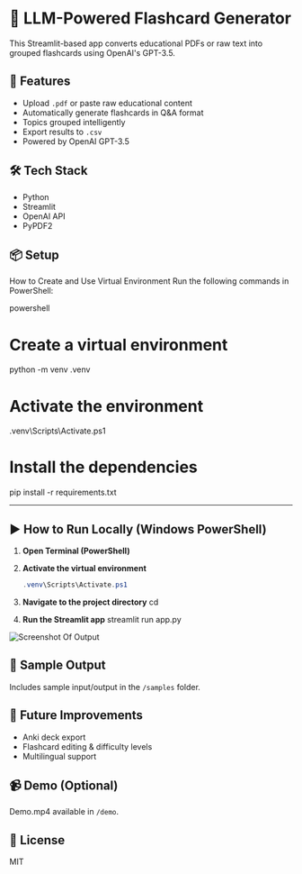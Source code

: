 # 🧠 LLM-Powered Flashcard Generator

This Streamlit-based app converts educational PDFs or raw text into grouped flashcards using OpenAI's GPT-3.5.

## 🚀 Features

- Upload `.pdf` or paste raw educational content
- Automatically generate flashcards in Q&A format
- Topics grouped intelligently
- Export results to `.csv`
- Powered by OpenAI GPT-3.5

## 🛠️ Tech Stack

- Python
- Streamlit
- OpenAI API
- PyPDF2

## 📦 Setup

How to Create and Use Virtual Environment
Run the following commands in PowerShell:

powershell
# Create a virtual environment
python -m venv .venv

# Activate the environment
.venv\Scripts\Activate.ps1

# Install the dependencies
pip install -r requirements.txt

---

## ▶️ How to Run Locally (Windows PowerShell)

1. **Open Terminal (PowerShell)**
2. **Activate the virtual environment**
   ```powershell
   .venv\Scripts\Activate.ps1
3. **Navigate to the project directory**
   cd  
   
4. **Run the Streamlit app**
   streamlit run app.py

![Screenshot Of Output](https://github.com/user-attachments/assets/68da24c7-8e59-4a5d-8229-bcbfb0f9b7ac)

## 📄 Sample Output

Includes sample input/output in the `/samples` folder.

## 🎯 Future Improvements

- Anki deck export
- Flashcard editing & difficulty levels
- Multilingual support

## 📹 Demo (Optional)
Demo.mp4 available in `/demo`.

## 📝 License
MIT
